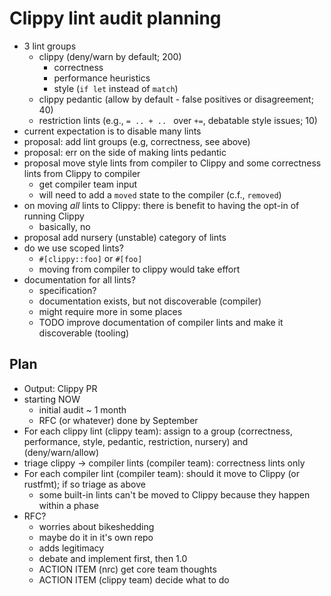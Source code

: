 # Clippy lint audit planning

* 3 lint groups
  - clippy (deny/warn by default; 200)
    * correctness
    * performance heuristics
    * style (`if let` instead of `match`)
  - clippy pedantic (allow by default - false positives or disagreement; 40)
  - restriction lints (e.g., `= .. + .. ` over `+=`, debatable style issues; 10)
* current expectation is to disable many lints
* proposal: add lint groups (e.g, correctness, see above)
* proposal: err on the side of making lints pedantic
* proposal move style lints from compiler to Clippy and some correctness lints from Clippy to compiler
  - get compiler team input
  - will need to add a `moved` state to the compiler (c.f., `removed`)
* on moving *all* lints to Clippy: there is benefit to having the opt-in of running Clippy
  - basically, no
* proposal add nursery (unstable) category of lints
* do we use scoped lints?
  - `#[clippy::foo]` or `#[foo]`
  - moving from compiler to clippy would take effort
* documentation for all lints?
  - specification?
  - documentation exists, but not discoverable (compiler)
  - might require more in some places
  - TODO improve documentation of compiler lints and make it discoverable (tooling)


## Plan

* Output: Clippy PR
* starting NOW
  - initial audit ~ 1 month
  - RFC (or whatever) done by September
* For each clippy lint (clippy team): assign to a group (correctness, performance, style, pedantic, restriction, nursery) and (deny/warn/allow)
* triage clippy -> compiler lints (compiler team): correctness lints only
* For each compiler lint (compiler team): should it move to Clippy (or rustfmt); if so triage as above
  - some built-in lints can't be moved to Clippy because they happen within a phase
* RFC?
  - worries about bikeshedding
  - maybe do it in it's own repo
  - adds legitimacy
  - debate and implement first, then 1.0
  - ACTION ITEM (nrc) get core team thoughts
  - ACTION ITEM (clippy team) decide what to do
